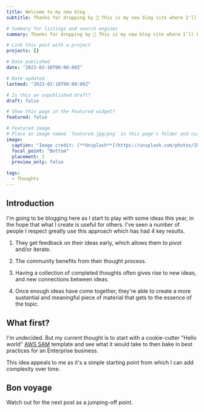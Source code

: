 ```yaml
---
title: Welcome to my new blog
subtitle: Thanks for dropping by 👋 This is my new blog site where I'll be talking about serverless technology, event-driven architecture, modern applications, cloud, and more.

# Summary for listings and search engines
summary: Thanks for dropping by 👋 This is my new blog site where I'll be talking about serverless technology, event-driven architecture, modern applications, cloud, and more.

# Link this post with a project
projects: []

# Date published
date: "2023-03-10T00:00:00Z"

# Date updated
lastmod: "2023-03-10T00:00:00Z"

# Is this an unpublished draft?
draft: false

# Show this page in the Featured widget?
featured: false

# Featured image
# Place an image named `featured.jpg/png` in this page's folder and customize its options here.
image:
  caption: "Image credit: [**Unsplash**](https://unsplash.com/photos/IUY_3DvM__w)"
  focal_point: "Bottom"
  placement: 2
  preview_only: false

tags:
  - Thoughts
---
```


## Introduction

I'm going to be blogging here as I start to play with some ideas this year, in the hope that what I create is useful for others. I've seen a number of people I respect greatly use this approach which has had 4 key results.

1. They get feedback on their ideas early, which allows them to pivot and/or iterate.

2. The community benefits from their thought process.

3. Having a collection of completed thoughts often gives rise to new ideas, and new connections between ideas.

4. Once enough ideas have come together, they're able to create a more sustantial and meaningful piece of material that gets to the essence of the topic.

## What first?

I'm undecided. But my current thought is to start with a cookie-cutter "Hello world" [AWS SAM](https://aws.amazon.com/serverless/sam/) template and see what it would take to then bake in best practices for an Enterprise business.

This idea appeals to me as it's a simple starting point from which I can add complexity over time.

## Bon voyage

Watch out for the next post as a jumping-off point.
